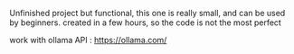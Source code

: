 Unfinished project but functional, this one is really small, and can be used by beginners.
created in a few hours, so the code is not the most perfect

work with ollama API : https://ollama.com/

